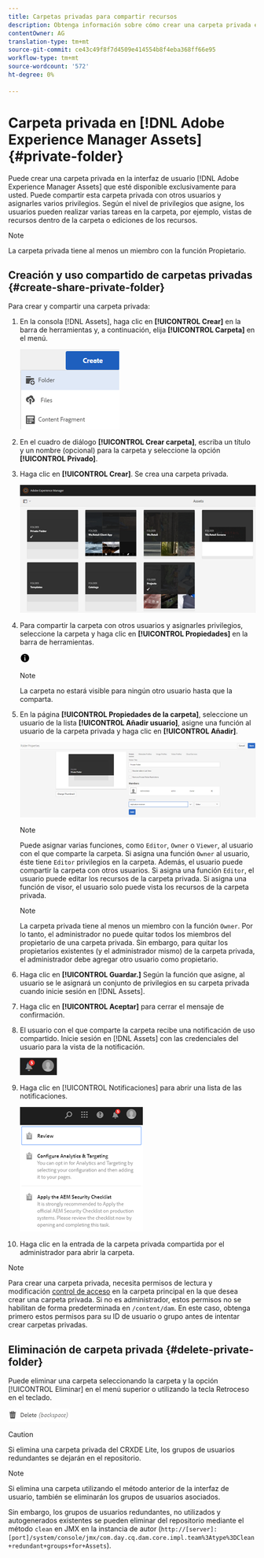 ```yaml
---
title: Carpetas privadas para compartir recursos
description: Obtenga información sobre cómo crear una carpeta privada en [!DNL Adobe Experience Manager Assets] y compartirla con otros usuarios y asignarles varios privilegios.
contentOwner: AG
translation-type: tm+mt
source-git-commit: ce43c49f8f7d4509e414554b8f4eba368ff66e95
workflow-type: tm+mt
source-wordcount: '572'
ht-degree: 0%

---
```



# Carpeta privada en [!DNL Adobe Experience Manager Assets] {#private-folder}

Puede crear una carpeta privada en la interfaz de usuario [!DNL Adobe Experience Manager Assets] que esté disponible exclusivamente para usted. Puede compartir esta carpeta privada con otros usuarios y asignarles varios privilegios. Según el nivel de privilegios que asigne, los usuarios pueden realizar varias tareas en la carpeta, por ejemplo, vistas de recursos dentro de la carpeta o ediciones de los recursos.

>[!NOTE]
>
>La carpeta privada tiene al menos un miembro con la función Propietario.

## Creación y uso compartido de carpetas privadas {#create-share-private-folder}

Para crear y compartir una carpeta privada:

1. En la consola [!DNL Assets], haga clic en **[!UICONTROL Crear]** en la barra de herramientas y, a continuación, elija **[!UICONTROL Carpeta]** en el menú.

   ![Crear carpeta de recursos](assets/Create-folder.png)

1. En el cuadro de diálogo **[!UICONTROL Crear carpeta]**, escriba un título y un nombre (opcional) para la carpeta y seleccione la opción **[!UICONTROL Privado]**.

1. Haga clic en **[!UICONTROL Crear]**. Se crea una carpeta privada.

   ![chlimage_1-413](assets/chlimage_1-413.png)

1. Para compartir la carpeta con otros usuarios y asignarles privilegios, seleccione la carpeta y haga clic en **[!UICONTROL Propiedades]** en la barra de herramientas.

   ![opción de información](assets/do-not-localize/info-circle-icon.png)

   >[!NOTE]
   >
   >La carpeta no estará visible para ningún otro usuario hasta que la comparta.

1. En la página **[!UICONTROL Propiedades de la carpeta]**, seleccione un usuario de la lista **[!UICONTROL Añadir usuario]**, asigne una función al usuario de la carpeta privada y haga clic en **[!UICONTROL Añadir]**.

   ![chlimage_1-415](assets/chlimage_1-415.png)

   >[!NOTE]
   >
   >Puede asignar varias funciones, como `Editor`, `Owner` o `Viewer`, al usuario con el que comparte la carpeta. Si asigna una función `Owner` al usuario, éste tiene `Editor` privilegios en la carpeta. Además, el usuario puede compartir la carpeta con otros usuarios. Si asigna una función `Editor`, el usuario puede editar los recursos de la carpeta privada. Si asigna una función de visor, el usuario solo puede vista los recursos de la carpeta privada.

   >[!NOTE]
   >
   >La carpeta privada tiene al menos un miembro con la función `Owner`. Por lo tanto, el administrador no puede quitar todos los miembros del propietario de una carpeta privada. Sin embargo, para quitar los propietarios existentes (y el administrador mismo) de la carpeta privada, el administrador debe agregar otro usuario como propietario.

1. Haga clic en **[!UICONTROL Guardar.]** Según la función que asigne, al usuario se le asignará un conjunto de privilegios en su carpeta privada cuando inicie sesión en [!DNL Assets].
1. Haga clic en **[!UICONTROL Aceptar]** para cerrar el mensaje de confirmación.
1. El usuario con el que comparte la carpeta recibe una notificación de uso compartido. Inicie sesión en [!DNL Assets] con las credenciales del usuario para la vista de la notificación.

   ![chlimage_1-416](assets/chlimage_1-416.png)

1. Haga clic en [!UICONTROL Notificaciones] para abrir una lista de las notificaciones.

   ![Lista de las notificaciones](assets/Assets-Notification.png)

1. Haga clic en la entrada de la carpeta privada compartida por el administrador para abrir la carpeta.

>[!NOTE]
>
>Para crear una carpeta privada, necesita permisos de lectura y modificación [control de acceso](/help/sites-administering/security.md#permissions-in-aem) en la carpeta principal en la que desea crear una carpeta privada. Si no es administrador, estos permisos no se habilitan de forma predeterminada en `/content/dam`. En este caso, obtenga primero estos permisos para su ID de usuario o grupo antes de intentar crear carpetas privadas.

## Eliminación de carpeta privada {#delete-private-folder}

Puede eliminar una carpeta seleccionando la carpeta y la opción [!UICONTROL Eliminar] en el menú superior o utilizando la tecla Retroceso en el teclado.

![opción Eliminar en el menú superior](assets/delete-option.png)

>[!CAUTION]
>
>Si elimina una carpeta privada del CRXDE Lite, los grupos de usuarios redundantes se dejarán en el repositorio.

>[!NOTE]
>
>Si elimina una carpeta utilizando el método anterior de la interfaz de usuario, también se eliminarán los grupos de usuarios asociados.
>
>Sin embargo, los grupos de usuarios redundantes, no utilizados y autogenerados existentes se pueden eliminar del repositorio mediante el método `clean` en JMX en la instancia de autor (`http://[server]:[port]/system/console/jmx/com.day.cq.dam.core.impl.team%3Atype%3DClean+redundant+groups+for+Assets`).
